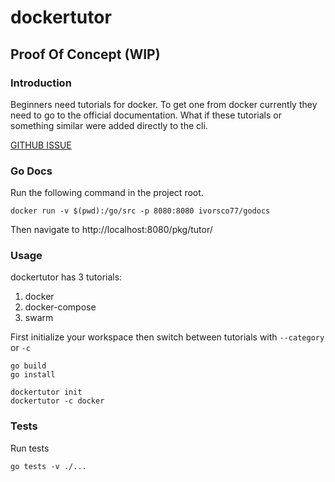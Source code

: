 # dockertutor

## Proof Of Concept (WIP)

### Introduction

Beginners need tutorials for docker. To get one from docker currently they need to go to the official documentation. What if these tutorials or something similar were added directly to the cli.

[GITHUB ISSUE](https://github.com/docker/roadmap/issues/102)

### Go Docs
Run the following command in the project root.
```
docker run -v $(pwd):/go/src -p 8080:8080 ivorsco77/godocs  
```
Then navigate to http://localhost:8080/pkg/tutor/

### Usage
dockertutor has 3 tutorials:

1) docker
2) docker-compose
3) swarm

First initialize your workspace then switch between tutorials with `--category` or `-c`

```
go build
go install

dockertutor init
dockertutor -c docker
```

### Tests 

Run tests
```
go tests -v ./...
```
